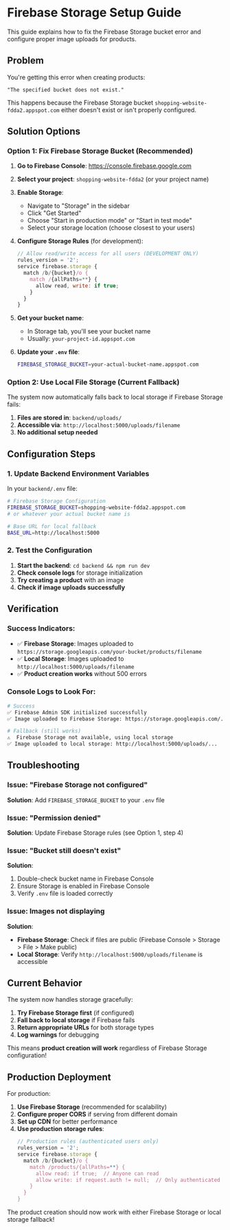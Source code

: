 # Firebase Storage Setup Guide

This guide explains how to fix the Firebase Storage bucket error and configure proper image uploads for products.

## Problem

You're getting this error when creating products:
```
"The specified bucket does not exist."
```

This happens because the Firebase Storage bucket `shopping-website-fdda2.appspot.com` either doesn't exist or isn't properly configured.

## Solution Options

### Option 1: Fix Firebase Storage Bucket (Recommended)

1. **Go to Firebase Console**: https://console.firebase.google.com
2. **Select your project**: `shopping-website-fdda2` (or your project name)
3. **Enable Storage**:
   - Navigate to "Storage" in the sidebar
   - Click "Get Started"
   - Choose "Start in production mode" or "Start in test mode"
   - Select your storage location (choose closest to your users)

4. **Configure Storage Rules** (for development):
   ```javascript
   // Allow read/write access for all users (DEVELOPMENT ONLY)
   rules_version = '2';
   service firebase.storage {
     match /b/{bucket}/o {
       match /{allPaths=**} {
         allow read, write: if true;
       }
     }
   }
   ```

5. **Get your bucket name**:
   - In Storage tab, you'll see your bucket name
   - Usually: `your-project-id.appspot.com`

6. **Update your `.env` file**:
   ```bash
   FIREBASE_STORAGE_BUCKET=your-actual-bucket-name.appspot.com
   ```

### Option 2: Use Local File Storage (Current Fallback)

The system now automatically falls back to local storage if Firebase Storage fails:

1. **Files are stored in**: `backend/uploads/`
2. **Accessible via**: `http://localhost:5000/uploads/filename`
3. **No additional setup needed**

## Configuration Steps

### 1. Update Backend Environment Variables

In your `backend/.env` file:

```bash
# Firebase Storage Configuration
FIREBASE_STORAGE_BUCKET=shopping-website-fdda2.appspot.com
# or whatever your actual bucket name is

# Base URL for local fallback
BASE_URL=http://localhost:5000
```

### 2. Test the Configuration

1. **Start the backend**: `cd backend && npm run dev`
2. **Check console logs** for storage initialization
3. **Try creating a product** with an image
4. **Check if image uploads successfully**

## Verification

### Success Indicators:
- ✅ **Firebase Storage**: Images uploaded to `https://storage.googleapis.com/your-bucket/products/filename`
- ✅ **Local Storage**: Images uploaded to `http://localhost:5000/uploads/filename`
- ✅ **Product creation works** without 500 errors

### Console Logs to Look For:
```bash
# Success
✅ Firebase Admin SDK initialized successfully
✅ Image uploaded to Firebase Storage: https://storage.googleapis.com/...

# Fallback (still works)
⚠️  Firebase Storage not available, using local storage
✅ Image uploaded to local storage: http://localhost:5000/uploads/...
```

## Troubleshooting

### Issue: "Firebase Storage not configured"
**Solution**: Add `FIREBASE_STORAGE_BUCKET` to your `.env` file

### Issue: "Permission denied"
**Solution**: Update Firebase Storage rules (see Option 1, step 4)

### Issue: "Bucket still doesn't exist"
**Solution**:
1. Double-check bucket name in Firebase Console
2. Ensure Storage is enabled in Firebase Console
3. Verify `.env` file is loaded correctly

### Issue: Images not displaying
**Solution**:
- **Firebase Storage**: Check if files are public (Firebase Console > Storage > File > Make public)
- **Local Storage**: Verify `http://localhost:5000/uploads/filename` is accessible

## Current Behavior

The system now handles storage gracefully:

1. **Try Firebase Storage first** (if configured)
2. **Fall back to local storage** if Firebase fails
3. **Return appropriate URLs** for both storage types
4. **Log warnings** for debugging

This means **product creation will work** regardless of Firebase Storage configuration!

## Production Deployment

For production:

1. **Use Firebase Storage** (recommended for scalability)
2. **Configure proper CORS** if serving from different domain
3. **Set up CDN** for better performance
4. **Use production storage rules**:
   ```javascript
   // Production rules (authenticated users only)
   rules_version = '2';
   service firebase.storage {
     match /b/{bucket}/o {
       match /products/{allPaths=**} {
         allow read: if true;  // Anyone can read
         allow write: if request.auth != null;  // Only authenticated users can write
       }
     }
   }
   ```

The product creation should now work with either Firebase Storage or local storage fallback!
